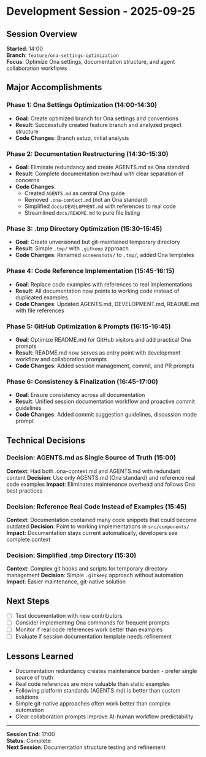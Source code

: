 # Development Session - 2025-09-25

## Session Overview
**Started**: 14:00  
**Branch**: `feature/ona-settings-optimization`  
**Focus**: Optimize Ona settings, documentation structure, and agent collaboration workflows

## Major Accomplishments

### Phase 1: Ona Settings Optimization (14:00-14:30)
- **Goal**: Create optimized branch for Ona settings and conventions
- **Result**: Successfully created feature branch and analyzed project structure
- **Code Changes**: Branch setup, initial analysis

### Phase 2: Documentation Restructuring (14:30-15:30)
- **Goal**: Eliminate redundancy and create AGENTS.md as Ona standard
- **Result**: Complete documentation overhaul with clear separation of concerns
- **Code Changes**: 
  - Created `AGENTS.md` as central Ona guide
  - Removed `.ona-context.md` (not an Ona standard)
  - Simplified `docs/DEVELOPMENT.md` with references to real code
  - Streamlined `docs/README.md` to pure file listing

### Phase 3: .tmp Directory Optimization (15:30-15:45)
- **Goal**: Create unversioned but git-maintained temporary directory
- **Result**: Simple `.tmp/` with `.gitkeep` approach
- **Code Changes**: Renamed `screenshots/` to `.tmp/`, added Ona templates

### Phase 4: Code Reference Implementation (15:45-16:15)
- **Goal**: Replace code examples with references to real implementations
- **Result**: All documentation now points to working code instead of duplicated examples
- **Code Changes**: Updated AGENTS.md, DEVELOPMENT.md, README.md with file references

### Phase 5: GitHub Optimization & Prompts (16:15-16:45)
- **Goal**: Optimize README.md for GitHub visitors and add practical Ona prompts
- **Result**: README.md now serves as entry point with development workflow and collaboration prompts
- **Code Changes**: Added session management, commit, and PR prompts

### Phase 6: Consistency & Finalization (16:45-17:00)
- **Goal**: Ensure consistency across all documentation
- **Result**: Unified session documentation workflow and proactive commit guidelines
- **Code Changes**: Added commit suggestion guidelines, discussion mode prompt

## Technical Decisions

### Decision: AGENTS.md as Single Source of Truth (15:00)
**Context**: Had both .ona-context.md and AGENTS.md with redundant content
**Decision**: Use only AGENTS.md (Ona standard) and reference real code examples
**Impact**: Eliminates maintenance overhead and follows Ona best practices

### Decision: Reference Real Code Instead of Examples (15:45)
**Context**: Documentation contained many code snippets that could become outdated
**Decision**: Point to working implementations in `src/components/`
**Impact**: Documentation stays current automatically, developers see complete context

### Decision: Simplified .tmp Directory (15:30)
**Context**: Complex git hooks and scripts for temporary directory management
**Decision**: Simple `.gitkeep` approach without automation
**Impact**: Easier maintenance, git-native solution

## Next Steps
- [ ] Test documentation with new contributors
- [ ] Consider implementing Ona commands for frequent prompts
- [ ] Monitor if real code references work better than examples
- [ ] Evaluate if session documentation template needs refinement

## Lessons Learned
- Documentation redundancy creates maintenance burden - prefer single source of truth
- Real code references are more valuable than static examples
- Following platform standards (AGENTS.md) is better than custom solutions
- Simple git-native approaches often work better than complex automation
- Clear collaboration prompts improve AI-human workflow predictability

---
**Session End**: 17:00  
**Status**: Complete  
**Next Session**: Documentation structure testing and refinement